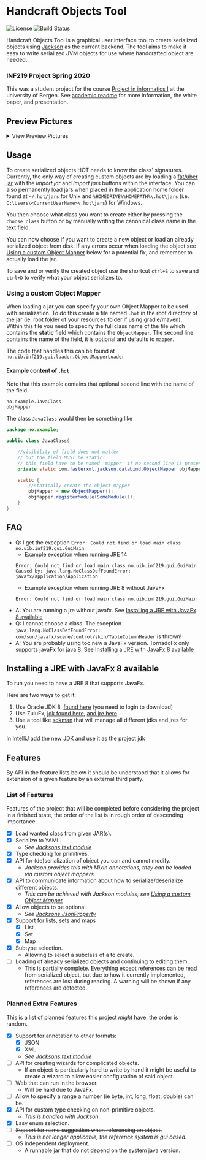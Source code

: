 # Handcraft Objects Tool

[![License](https://img.shields.io/badge/License-Apache%202.0-blue.svg)](https://opensource.org/licenses/Apache-2.0)
[![Build Status](https://travis-ci.com/kh498/HandcraftObjectsTool.svg?branch=master)](https://travis-ci.com/kh498/HandcraftObjectsTool)

Handcraft Objects Tool is a graphical user interface tool to create serialized objects using [Jackson](https://github.com/FasterXML/jackson) as the current backend. The tool aims to make it easy to write serialized JVM objects for use where handcrafted object are needed.

### INF219 Project Spring 2020

This was a student project for the course [Project in informatics I](https://www.uib.no/en/course/INF219) at the university of Bergen. See [academic readme](./academic/README.md) for more information, the white paper, and presentation.

## Preview Pictures

<details> <summary>View Preview Pictures</summary>

![Choose a class to edit](preview/HOT-selClass2.png)
![Abstract type with a reference to the root object](preview/HOT-EditResponse-AbstractType.png)
![Object is successfully serialized](preview/HOT-serialized.png)

</details>

## Usage

To create serialized objects HOT needs to know the class' signatures. Currently, the only way of creating custom objects are by loading a [fat/uber jar](https://stackoverflow.com/a/29925421) with the _Import jar_ and _Import jars_ buttons within the interface. You can also permanently load jars when placed in the application home folder found at `~/.hot/jars` for Unix and `%HOMEDRIVE%%HOMEPATH%\.hot\jars` (i.e. `C:\Users\<CurrentUserName>\.hot\jars`) for Windows.

You then choose what class you want to create either by pressing the `choose class` button or by manually writing the canonical class name in the text field.

You can now choose if you want to create a new object or load an already serialized object from disk. If any errors occur when loading the object see [Using a custom Object Mapper](#using-a-custom-object-mapper) below for a potential fix, and remember to actually load the jar.

To save and or verify the created object use the shortcut `ctrl+S` to save and `ctrl+D` to verify what your object serializes to.

### Using a custom Object Mapper

When loading a jar you can specify your own Object Mapper to be used with serialization. To do this create a file named `.hot` in the root directory of the jar (ie. root folder of your resources folder if using gradle/maven). Within this file you need to specify the full class name of the file which contains the __static__ field which contains the `ObjectMapper`. The second line contains the name of the field, it is optional and defaults to `mapper`.

The code that handles this can be found at [`no.uib.inf219.gui.loader.ObjectMapperLoader`](https://github.com/kh498/HandcraftObjectsTool/blob/master/gui/src/main/kotlin/no/uib/inf219/gui/loader/ObjectMapperLoader.kt)

#### Example content of `.hot`

Note that this example contains that optional second line with the name of the field.

```text
no.example.JavaClass
objMapper
```

The class `JavaClass` would then be something like

```java
package no.example;

public class JavaClass{

    //visibility of field does not matter
    // but the field MUST be static!
    // this field have to be named 'mapper' if no second line is present in '.hot'
    private static com.fasterxml.jackson.databind.ObjectMapper objMapper;

    static {
        //statically create the object mapper
        objMapper = new ObjectMapper();
        objMapper.registerModule(SomeModule());
    }
}
```

## FAQ

* Q: I get the exception `Error: Could not find or load main class no.uib.inf219.gui.GuiMain`
    * Example exception when running JRE 14  
    ```
    Error: Could not find or load main class no.uib.inf219.gui.GuiMain
    Caused by: java.lang.NoClassDefFoundError: javafx/application/Application
    ``` 
    * Example exception when running JRE 8 without JavaFx
    ```
    Error: Could not find or load main class no.uib.inf219.gui.GuiMain
    ```
* A: You are running a jre without javafx. See [Installing a JRE with JavaFx 8 available](#installing-a-jre-with-javafx-8-available)
* Q: I cannot choose a class. The exception `java.lang.NoClassDefFoundError: com/sun/javafx/scene/control/skin/TableColumnHeader` is thrown!
* A: You are probably using too new a JavaFx version. TornadoFx only supports javaFx for java 8. See [Installing a JRE with JavaFx 8 available](#installing-a-jre-with-javafx-8-available)

## Installing a JRE with JavaFx 8 available

To run you need to have a JRE 8 that supports JavaFx.

Here are two ways to get it:

1. Use Oracle JDK 8, [found here](https://www.oracle.com/technetwork/java/javase/downloads/jdk8-downloads-2133151.html) (you need to login to download)
2. Use ZuluFx, [jdk found here](https://www.azul.com/downloads/zulu-community/?version=java-8-lts&architecture=x86-64-bit&package=jdk-fx), [and jre here](https://www.azul.com/downloads/zulu-community/?version=java-8-lts&architecture=x86-64-bit&package=jre-fx)
3. Use a tool like [sdkman](https://sdkman.io/) that will manage all different jdks and jres for you.

In IntelliJ add the new JDK and use it as the project jdk

## Features

By API in the feature lists below it should be understood that it allows for extension of a given feature by an external third party.

### List of Features

Features of the project that will be completed before considering the project in a finished state, the order of the list is in rough order of descending importance.

* [x] Load wanted class from given JAR(s).
* [x] Serialize to YAML.
  * _See [Jacksons text module](https://github.com/FasterXML/jackson-dataformats-text)_
* [x] Type checking for primitives.
* [x] API for (de)serialization of object you can and cannot modify.
  * _Jackson provides this with MixIn annotations, they can be loaded via custom object mappers_
* [x] API to communicate information about how to serialize/deserialize different objects.
  * _This can be achieved with Jackson modules, see [Using a custom Object Mapper](#using-a-custom-object-mapper)_
* [x] Allow objects to be optional.
  * _See [Jacksons JsonProperty](https://github.com/FasterXML/jackson-annotations/blob/c0d00657a17727f3aed50c0b2deb9afa2e89f6f4/src/main/java/com/fasterxml/jackson/annotation/JsonProperty.java#L60-L78)_
* [x] Support for lists, sets and maps
  * [x] List
  * [x] Set
  * [x] Map
* [x] Subtype selection.
  * Allowing to select a subclass of a to create.
* [ ] Loading of already serialized objects and continuing to editing them.
  * This is partially complete. Everything except references can be read from serialized object, but due to how it currently implemented, references are lost during reading. A warning will be shown if any references are detected.

### Planned Extra Features

This is a list of planned features this project _might_ have, the order is random.

* [x] Support for annotation to other formats:
  * [x] JSON
  * [x] XML
  * _See [Jacksons text module](https://github.com/FasterXML/Jackson-dataformats-text)_
* [ ] API for creating wizards for complicated objects.
  * If an object is particularly hard to write by hand it might be useful to create a wizard to allow easier configuration of said object.
* [ ] Web that can run in the browser.
  * Will be hard due to JavaFx.
* [ ] Allow to specify a range a number (ie byte, int, long, float, double) can be.
* [x] API for custom type checking on non-primitive objects.
    * _This is handled with Jackson_
* [x] Easy enum selection.
* [ ] ~~Support for name suggestion when referencing an object.~~
    * _This is not longer applicable, the reference system is gui based._
* [ ] OS independent deployment.
  * A runnable jar that do not depend on the system java version.
